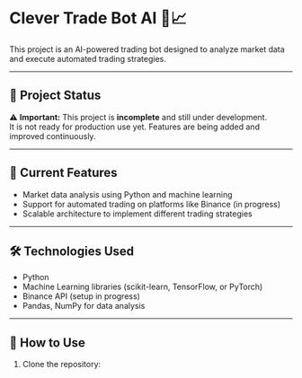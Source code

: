 # Clever Trade Bot AI 🤖📈

This project is an AI-powered trading bot designed to analyze market data and execute automated trading strategies.

---

## 🚧 Project Status

⚠️ **Important:** This project is **incomplete** and still under development.  
It is not ready for production use yet. Features are being added and improved continuously.

---

## 📌 Current Features

- Market data analysis using Python and machine learning  
- Support for automated trading on platforms like Binance (in progress)  
- Scalable architecture to implement different trading strategies  

---

## 🛠️ Technologies Used

- Python  
- Machine Learning libraries (scikit-learn, TensorFlow, or PyTorch)  
- Binance API (setup in progress)  
- Pandas, NumPy for data analysis  

---

## 🚀 How to Use

1. Clone the repository:  
